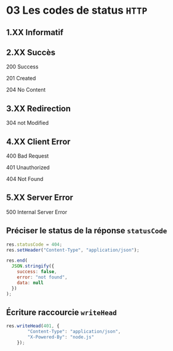 # 03 Les codes de status `HTTP`

## 1.XX Informatif

## 2.XX Succès

200 Success

201 Created

204 No Content

## 3.XX Redirection

304 not Modified

## 4.XX Client Error

400 Bad Request

401 Unauthorized

404 Not Found

## 5.XX Server Error

500 Internal Server Error

## Préciser le status de la réponse `statusCode`

```js
res.statusCode = 404;
res.setHeader("Content-Type", "application/json");

res.end(
  JSON.stringify({
    success: false,
    error: "not found",
    data: null
  })
);
```

## Écriture raccourcie `writeHead`

```js
res.writeHead(401, {
        "Content-Type": "application/json",
        "X-Powered-By": "node.js"
    });
```

